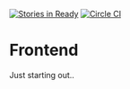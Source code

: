 [![Stories in Ready](https://badge.waffle.io/netanelgilad/frontend.png?label=ready&title=Ready)](https://waffle.io/netanelgilad/frontend) [![Circle CI](https://circleci.com/gh/netanelgilad/frontend/tree/master.svg?style=svg)](https://circleci.com/gh/netanelgilad/frontend/tree/master)
# Frontend

Just starting out..
